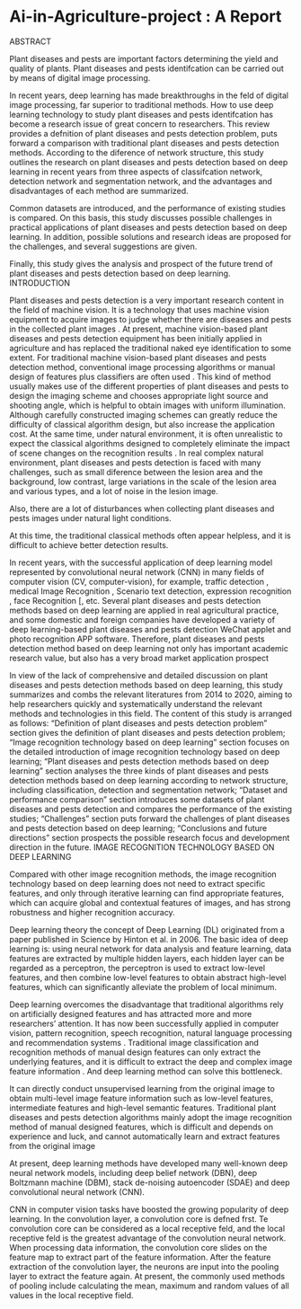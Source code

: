 # Ai-in-Agriculture-project : A Report

ABSTRACT


Plant diseases and pests are important factors determining the yield and quality of plants. Plant diseases and pests identifcation can be carried out by means of digital image processing. 

In recent years, deep learning has made breakthroughs in the feld of digital image processing, far superior to traditional methods. How to use deep learning technology to study plant diseases and pests identifcation has become a research issue of great concern to researchers. This review provides a defnition of plant diseases and pests detection problem, puts forward a comparison with traditional plant diseases and pests detection methods. According to the diference of network structure, this study outlines the research on plant diseases and pests detection based on deep learning in recent years from three aspects of classifcation network, detection network and segmentation network, and the advantages and disadvantages of each method are summarized. 

Common datasets are introduced, and the performance of existing studies is compared. On this basis, this study discusses possible challenges in practical applications of plant diseases and pests detection based on deep learning. In addition, possible solutions and research ideas are proposed for the challenges, and several suggestions are given. 

Finally, this study gives the analysis and prospect of the future trend of plant diseases and pests detection based on deep learning. 
INTRODUCTION


Plant diseases and pests detection is a very important research content in the field of machine vision. It is a technology that uses machine vision equipment to acquire images to judge whether there are diseases and pests in the collected plant images .
 At present, machine vision-based plant diseases and pests detection equipment has been initially applied in agriculture and has replaced the traditional naked eye identification to some extent. For traditional machine vision-based plant diseases and pests detection method, conventional image processing algorithms or manual design of features plus classifiers are often used . This kind of method usually makes use of the different properties of plant diseases and pests to design the imaging scheme and chooses appropriate light source and shooting angle, which is helpful to obtain images with uniform illumination. 
Although carefully constructed imaging schemes can greatly reduce the difficulty of classical algorithm design, but also increase the application cost. At the same time, under natural environment, it is often unrealistic to expect the classical algorithms designed to completely eliminate the impact of scene changes on the recognition results .
 In real complex natural environment, plant diseases and pests detection is faced with many challenges, such as small diference between the lesion area and the background, low contrast, large variations in the scale of the lesion area and various types, and a lot of noise in the lesion image.

Also, there are a lot of disturbances when collecting plant diseases and     pests images under natural light   conditions. 




At this time, the traditional classical methods often appear helpless, and it is difficult to achieve better detection results. 

In recent years, with the successful application of deep learning model represented by convolutional neural network (CNN) in many fields of computer vision (CV, computer-vision), for example, traffic detection , medical Image Recognition , Scenario text detection, expression recognition , face Recognition [, etc. Several plant diseases and pests detection methods based on deep learning are applied in real agricultural practice, and some domestic and foreign companies have developed a variety of deep learning-based plant diseases and pests detection WeChat applet and photo recognition APP software. Therefore, plant diseases and pests detection method based on deep learning not only has important academic research value, but also has a very broad market application prospect

In view of the lack of comprehensive and detailed discussion on plant diseases and pests detection methods based on deep learning, this study summarizes and combs the relevant literatures from 2014 to 2020, aiming to help researchers quickly and systematically understand the relevant methods and technologies in this field. The content of this study is arranged as follows: “Definition of plant diseases and pests detection problem” section gives the definition of plant diseases and pests detection problem; “Image recognition technology based on deep learning” section focuses on the detailed introduction of image recognition technology based on deep learning; “Plant diseases and pests detection methods based on deep learning” section analyses the three kinds of plant diseases and pests detection methods based on deep learning according to network structure, including classification, detection and segmentation network; “Dataset and performance comparison” section introduces some datasets of plant diseases and pests detection and compares the performance of the existing studies; “Challenges” section puts forward the challenges of plant diseases and pests detection based on deep learning; “Conclusions and future directions” section prospects the possible research focus and development direction in the future. 
IMAGE RECOGNITION TECHNOLOGY BASED ON DEEP LEARNING

  Compared with other image recognition methods, the image recognition technology based on deep learning does not need to extract specific features, and only through iterative learning can find appropriate features, which can acquire global and contextual features of images, and has strong robustness and higher recognition accuracy.

Deep learning theory the concept of Deep Learning (DL) originated from a paper published in Science by Hinton et al. in 2006. The basic idea of deep learning is: using neural network for data analysis and feature learning, data features are extracted by multiple hidden layers, each hidden layer can be regarded as a perceptron, the perceptron is used to extract low-level features, and then combine low-level features to obtain abstract high-level features, which can significantly alleviate the problem of local minimum.

Deep learning overcomes the disadvantage that traditional algorithms rely on artificially designed features and has attracted more and more researchers’ attention. It has now been successfully applied in computer vision, pattern recognition, speech recognition, natural language processing and recommendation systems . Traditional image classification and recognition methods of manual design features can only extract the underlying features, and it is difficult to extract the deep and complex image feature information . And deep learning method can solve this bottleneck. 

It can directly conduct unsupervised learning from the original image to obtain multi-level image feature information such as low-level features, intermediate features and high-level semantic features. Traditional plant diseases and pests detection algorithms mainly adopt the image recognition method of manual designed features, which is difficult  and depends on experience and luck, and cannot automatically learn and extract features from the original image


At present, deep learning methods have developed many well-known deep neural network models, including deep belief network (DBN), deep Boltzmann machine (DBM), stack de-noising autoencoder (SDAE) and deep convolutional neural network (CNN).  

CNN in computer vision tasks have boosted the growing popularity of deep learning. In the convolution layer, a convolution core is defned frst. Te convolution core can be considered as a local receptive feld, and the local receptive feld is the greatest advantage of the convolution neural network. When processing data information, the convolution core slides on the feature map to extract part of the feature information. After the feature extraction of the convolution layer, the neurons are input into the pooling layer to extract the feature again. At present, the commonly used methods of pooling include calculating the mean, maximum and random values of all values in the local receptive field.

